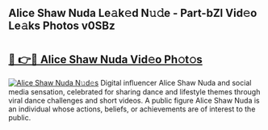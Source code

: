 ## Alice Shaw Nuda Le𝚊k𝚎d N𝚞𝚍e - Part-bZl Vid𝚎o Le𝚊ks Photos v0SBz

# <h2><a href="http://fbeggkq.evod.top/?m=Alice+Shaw+Nuda">🔗 👉🔴 Alice Shaw Nuda Vid𝚎o Ph𝚘t𝚘s</a></h2>

[![Alice Shaw Nuda N𝚞d𝚎s](https://i.imgur.com/8V9OHl7.gif)](http://fbeggkq.evod.top/?m=Alice+Shaw+Nuda)
Digital influencer Alice Shaw Nuda and social media sensation, celebrated for sharing dance and lifestyle themes through viral dance challenges and short videos. A public figure Alice Shaw Nuda is an individual whose actions, beliefs, or achievements are of interest to the public. 

